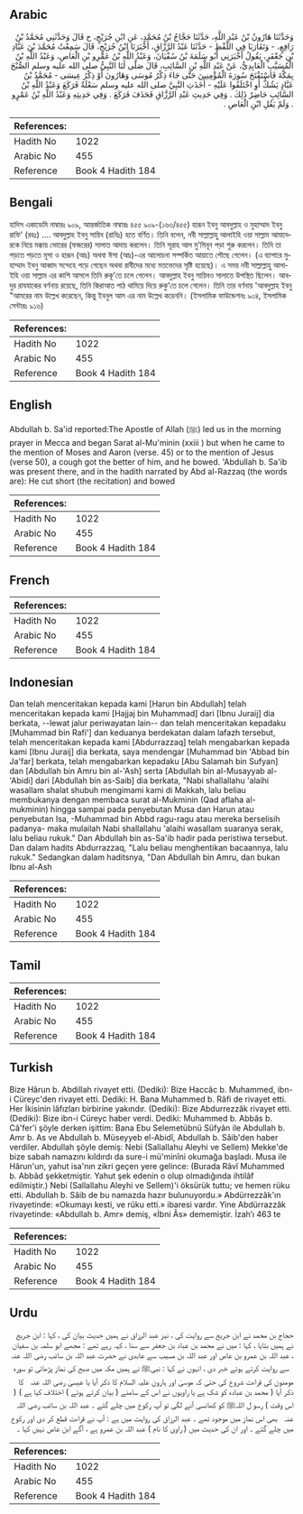 ## Arabic


<div dir="rtl" lang="ar" style={{fontSize:'larger',backgroundColor:'#f8f9fa',padding:20}}>
وَحَدَّثَنَا هَارُونُ بْنُ عَبْدِ اللَّهِ، حَدَّثَنَا حَجَّاجُ بْنُ مُحَمَّدٍ، عَنِ ابْنِ جُرَيْجٍ، ح قَالَ وَحَدَّثَنِي مُحَمَّدُ بْنُ رَافِعٍ، - وَتَقَارَبَا فِي اللَّفْظِ - حَدَّثَنَا عَبْدُ الرَّزَّاقِ، أَخْبَرَنَا ابْنُ جُرَيْجٍ، قَالَ سَمِعْتُ مُحَمَّدَ بْنَ عَبَّادِ بْنِ جَعْفَرٍ، يَقُولُ أَخْبَرَنِي أَبُو سَلَمَةَ بْنُ سُفْيَانَ، وَعَبْدُ اللَّهِ بْنُ عَمْرِو بْنِ الْعَاصِ، وَعَبْدُ اللَّهِ بْنُ الْمُسَيَّبِ الْعَابِدِيُّ، عَنْ عَبْدِ اللَّهِ بْنِ السَّائِبِ، قَالَ صَلَّى لَنَا النَّبِيُّ صلى الله عليه وسلم الصُّبْحَ بِمَكَّةَ فَاسْتَفْتَحَ سُورَةَ الْمُؤْمِنِينَ حَتَّى جَاءَ ذِكْرُ مُوسَى وَهَارُونَ أَوْ ذِكْرُ عِيسَى - مُحَمَّدُ بْنُ عَبَّادٍ يَشُكُّ أَوِ اخْتَلَفُوا عَلَيْهِ - أَخَذَتِ النَّبِيَّ صلى الله عليه وسلم سَعْلَةٌ فَرَكَعَ وَعَبْدُ اللَّهِ بْنُ السَّائِبِ حَاضِرٌ ذَلِكَ ‏.‏ وَفِي حَدِيثِ عَبْدِ الرَّزَّاقِ فَحَذَفَ فَرَكَعَ ‏.‏ وَفِي حَدِيثِهِ وَعَبْدُ اللَّهِ بْنُ عَمْرٍو ‏.‏ وَلَمْ يَقُلِ ابْنِ الْعَاصِ ‏.‏
</div>
<div style={{backgroundColor:'#f8f9fa',padding:20, marginBottom: 10}}><table> <thead> <tr> <th>References:</th> <th></th> </tr> </thead> <tbody><tr><td>Hadith No</td><td>1022</td></tr><tr><td>Arabic No</td><td>455</td></tr><tr><td>Reference</td><td>Book 4 Hadith 184</td></tr></tbody></table></div>

## Bengali


<div dir="ltr" lang="bn" style={{fontSize:'larger',backgroundColor:'#f8f9fa',padding:20}}>
হাদিস একাডেমি নাম্বারঃ ৯০৯, আন্তর্জাতিক নাম্বারঃ ৪৫৫ ৯০৯-(১৬৩/৪৫৫) হারূন ইবনু আবদুল্লাহ ও মুহাম্মাদ ইবনু রাফি' (রহঃ) .... আবদুল্লাহ ইবনু সায়িব (রাযিঃ) হতে বর্ণিত। তিনি বলেন, নবী সাল্লাল্লাহু আলাইহি ওয়া সাল্লাম আমাদেরকে নিয়ে মক্কায় ভোরের (ফজরের) সালাত আদায় করলেন। তিনি সূরাহ আল মু'মিনূন পড়া শুরু করলেন। তিনি তা পড়তে পড়তে মূসা ও হারূন (আঃ) অথবা ঈসা (আঃ)-এর আলোচনা সম্পর্কিত আয়াতে পৌছে গেলেন। (এ ব্যাপারে মুহাম্মাদ ইবনু আব্বাদ সন্দেহে পড়ে গেছেন অথবা রাবীদের মধ্যে মতভেদের সৃষ্টি হয়েছে)। এ সময় নবী সাল্লাল্লাহু আলাইহি ওয়া সাল্লাম এর কাশি আসলে তিনি রুকূ’তে চলে গেলেন। আবদুল্লাহ ইবনু সায়িবও সালাতে উপস্থিত ছিলেন। আবদুর রাযযাকের বর্ণনায় রয়েছে, তিনি কিরাআত পাঠ থামিয়ে দিয়ে রুকু’তে চলে গেলেন। তিনি তার বর্ণনায় 'আবদুল্লাহ ইবনু "আমরের নাম উল্লেখ করেছেন, কিন্তু ইবনুল আস এর নাম উল্লেখ করেননি। (ইসলামিক ফাউন্ডেশনঃ ৯০৪, ইসলামিক সেন্টারঃ ৯১৬)
</div>
<div style={{backgroundColor:'#f8f9fa',padding:20, marginBottom: 10}}><table> <thead> <tr> <th>References:</th> <th></th> </tr> </thead> <tbody><tr><td>Hadith No</td><td>1022</td></tr><tr><td>Arabic No</td><td>455</td></tr><tr><td>Reference</td><td>Book 4 Hadith 184</td></tr></tbody></table></div>

## English


<div dir="ltr" lang="en" style={{fontSize:'larger',backgroundColor:'#f8f9fa',padding:20}}>
Abdullah b. Sa'id reported:The Apostle of Allah (ﷺ) led us in the morning prayer in Mecca and began Sarat al-Mu'minin (xxiii ) but when he came to the mention of Moses and Aaron (verse. 45) or to the mention of Jesus (verse 50), a cough got the better of him, and he bowed. 'Abdullah b. Sa'ib was present there, and in the hadith narrated by Abd al-Razzaq (the words are): He cut short (the recitation) and bowed
</div>
<div style={{backgroundColor:'#f8f9fa',padding:20, marginBottom: 10}}><table> <thead> <tr> <th>References:</th> <th></th> </tr> </thead> <tbody><tr><td>Hadith No</td><td>1022</td></tr><tr><td>Arabic No</td><td>455</td></tr><tr><td>Reference</td><td>Book 4 Hadith 184</td></tr></tbody></table></div>

## French


<div dir="ltr" lang="fr" style={{fontSize:'larger',backgroundColor:'#f8f9fa',padding:20}}>

</div>
<div style={{backgroundColor:'#f8f9fa',padding:20, marginBottom: 10}}><table> <thead> <tr> <th>References:</th> <th></th> </tr> </thead> <tbody><tr><td>Hadith No</td><td>1022</td></tr><tr><td>Arabic No</td><td>455</td></tr><tr><td>Reference</td><td>Book 4 Hadith 184</td></tr></tbody></table></div>

## Indonesian


<div dir="ltr" lang="id" style={{fontSize:'larger',backgroundColor:'#f8f9fa',padding:20}}>
Dan telah menceritakan kepada kami [Harun bin Abdullah] telah menceritakan kepada kami [Hajjaj bin Muhammad] dari [Ibnu Juraij] dia berkata, --lewat jalur periwayatan lain-- dan telah menceritakan kepadaku [Muhammad bin Rafi'] dan keduanya berdekatan dalam lafazh tersebut, telah menceritakan kepada kami [Abdurrazzaq] telah mengabarkan kepada kami [Ibnu Juraij] dia berkata, saya mendengar [Muhammad bin 'Abbad bin Ja'far] berkata, telah mengabarkan kepadaku [Abu Salamah bin Sufyan] dan [Abdullah bin Amru bin al-'Ash] serta [Abdullah bin al-Musayyab al-'Abidi] dari [Abdullah bin as-Saib] dia berkata, "Nabi shallallahu 'alaihi wasallam shalat shubuh mengimami kami di Makkah, lalu beliau membukanya dengan membaca surat al-Mukminin (Qad aflaha al-mukminin) hingga sampai pada penyebutan Musa dan Harun atau penyebutan Isa, -Muhammad bin Abbd ragu-ragu atau mereka berselisih padanya- maka mulailah Nabi shallallahu 'alaihi wasallam suaranya serak, lalu beliau rukuk." Dan Abdullah bin as-Sa'ib hadir pada peristiwa tersebut. Dan dalam hadits Abdurrazzaq, "Lalu beliau menghentikan bacaannya, lalu rukuk." Sedangkan dalam haditsnya, "Dan Abdullah bin Amru, dan bukan Ibnu al-Ash
</div>
<div style={{backgroundColor:'#f8f9fa',padding:20, marginBottom: 10}}><table> <thead> <tr> <th>References:</th> <th></th> </tr> </thead> <tbody><tr><td>Hadith No</td><td>1022</td></tr><tr><td>Arabic No</td><td>455</td></tr><tr><td>Reference</td><td>Book 4 Hadith 184</td></tr></tbody></table></div>

## Tamil


<div dir="ltr" lang="ta" style={{fontSize:'larger',backgroundColor:'#f8f9fa',padding:20}}>

</div>
<div style={{backgroundColor:'#f8f9fa',padding:20, marginBottom: 10}}><table> <thead> <tr> <th>References:</th> <th></th> </tr> </thead> <tbody><tr><td>Hadith No</td><td>1022</td></tr><tr><td>Arabic No</td><td>455</td></tr><tr><td>Reference</td><td>Book 4 Hadith 184</td></tr></tbody></table></div>

## Turkish


<div dir="ltr" lang="tr" style={{fontSize:'larger',backgroundColor:'#f8f9fa',padding:20}}>
Bize Hârun b. Abdillah rivayet etti. (Dediki): Bize Haccâc b. Muhammed, ibn-i Cüreyc'den rivayet etti. Dediki: H. Bana Muhammed b. Râfi de rivayet etti. Her İkisinin lâfızları birbirine yakındır. (Dediki): Bize Abdurrezzâk rivayet etti. (Dediki): Bize ibn-i Cüreyc haber verdi. Dediki: Muhammed b. Abbâs b. Câ'fer'i şöyle derken işittim: Bana Ebu Selemetübnü Süfyân ile Abdullah b. Amr b. As ve Abdullah b. Müseyyeb el-Abidî, Abdullah b. Sâib'den haber verdiler. Abdullah şöyle demiş: Nebi (Sallallahu Aleyhi ve Sellem) Mekke'de bize sabah namazını kıldırdı da sure-i mü'minîni okumağa başladı. Musa ile Hârun'un, yahut isa'nın zikri geçen yere gelince: (Burada Râvî Muhammed b. Abbâd şekketmiştir. Yahut şek edenin o olup olmadığında ihtilâf edilmiştir.) Nebi (Sallallahu Aleyhi ve Sellem)'i öksürük tuttu; ve hemen rüku etti. Abdullah b. Sâib de bu namazda hazır bulunuyordu.» Abdürrezzâk'ın rivayetinde: «Okumayı kesti, ve rüku etti.» ibaresi vardır. Yine Abdürrazzâk rivayetinde: «Abdullah b. Amr» demiş, «İbni Âs» dememiştir. İzah’ı 463 te
</div>
<div style={{backgroundColor:'#f8f9fa',padding:20, marginBottom: 10}}><table> <thead> <tr> <th>References:</th> <th></th> </tr> </thead> <tbody><tr><td>Hadith No</td><td>1022</td></tr><tr><td>Arabic No</td><td>455</td></tr><tr><td>Reference</td><td>Book 4 Hadith 184</td></tr></tbody></table></div>

## Urdu


<div dir="rtl" lang="ur" style={{fontSize:'larger',backgroundColor:'#f8f9fa',padding:20}}>
حجاج بن محمد نے ابن جریج سے روایت کی ، نیز عبد الرزاق نے ہمیں حدیث بیان کی ، کہا : ابن جریج نے ہمیں بتایا ، کہا : میں نے محمد بن عباد بن جعفر سے سنا ، کہہ رہے تھے : مجھے ابو سلمہ بن سفیان ، عبد اللہ بن عمرو بن عاص اور عبد اللہ بن مسیب سے عابدی نے حضرت عبد اللہ بن سائب ‌رضی ‌اللہ ‌عنہ ‌ ‌ سے روایت کرتے ہوئے خبر دی ، انہوں نے کہا : نبیﷺ نے ہمیں مکہ میں صبح کی نماز پڑھائی تو سورہ مومنون کی قراءت شروع کی حتیٰ کہ موسیٰ اور ہارون علیہ السلام کا ذکر آیا یا عیسیٰ ‌رضی ‌اللہ ‌عنہ ‌ ‌ کا ذکر آیا ( محمد بن عبادہ کو شک ہے یا راویوں نے اس کے سامنے ( بیان کرتے ہوئے ) اختلاف کیا ہے ) ( اس وقت ) رسو ل اللہﷺ کو کھانسی آنے لگی تو آپ رکوع میں چلے گئے ۔ عبد اللہ بن سائب ‌رضی ‌اللہ ‌عنہ ‌ ‌ بھی اس نماز میں موجود تھے ۔ عبد الرزاق کی روایت میں ہے : آپ نے قراءت قطع کر دی اور رکوع میں چلے گئے ۔ اور ان کی حدیث میں ( راوی کا نام ) عبد اللہ بن عمرو ہے ، آگے ابن عاص نہیں کہا ۔
</div>
<div style={{backgroundColor:'#f8f9fa',padding:20, marginBottom: 10}}><table> <thead> <tr> <th>References:</th> <th></th> </tr> </thead> <tbody><tr><td>Hadith No</td><td>1022</td></tr><tr><td>Arabic No</td><td>455</td></tr><tr><td>Reference</td><td>Book 4 Hadith 184</td></tr></tbody></table></div>